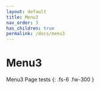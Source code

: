 ```yaml
---
layout: default
title: Menu3
nav_order: 3
has_children: true
permalink: /docs/menu3
---
```


# Menu3

Menu3 Page tests
{: .fs-6 .fw-300 }
